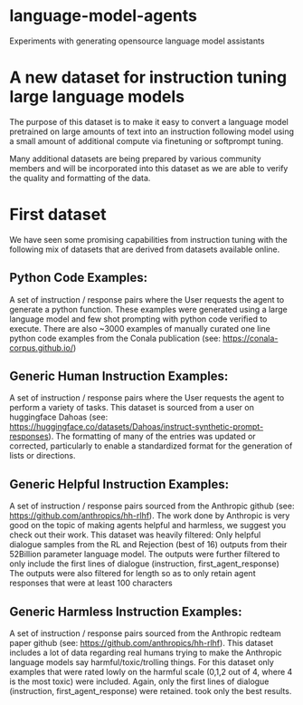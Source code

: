 # language-model-agents
Experiments with generating opensource language model assistants

# A new dataset for instruction tuning large language models
The purpose of this dataset is to make it easy to convert a language model pretrained on large amounts of text into an instruction following model using a small amount of additional compute via finetuning or softprompt tuning.

Many additional datasets are being prepared by various community members and will be incorporated into this dataset as we are able to verify the quality and formatting of the data.

# First dataset
We have seen some promising capabilities from instruction tuning with the following mix of datasets that are derived from datasets available online.

Python Code Examples:
---------------------

A set of instruction / response pairs where the User requests the agent to generate a python function. These examples were generated using a large language model and few shot prompting with python code verified to execute. 
There are also ~3000 examples of manually curated one line python code examples from the Conala publication (see: https://conala-corpus.github.io/)

Generic Human Instruction Examples:
-----------------------------------

A set of instruction / response pairs where the User requests the agent to perform a variety of tasks. This dataset is sourced from a user on huggingface Dahoas (see: https://huggingface.co/datasets/Dahoas/instruct-synthetic-prompt-responses). The formatting of many of the entries was updated or corrected, particularly to enable a standardized format for the generation of lists or directions.

Generic Helpful Instruction Examples:
-------------------------------------

A set of instruction / response pairs sourced from the Anthropic github (see: https://github.com/anthropics/hh-rlhf). The work done by Anthropic is very good on the topic of making agents helpful and harmless, we suggest you check out their work.
This dataset was heavily filtered:
  Only helpful dialogue samples from the RL and Rejection (best of 16) outputs from their 52Billion parameter language model. 
  The outputs were further filtered to only include the first lines of dialogue (instruction, first_agent_response)
  The outputs were also filtered for length so as to only retain agent responses that were at least 100 characters
  
Generic Harmless Instruction Examples:
--------------------------------------

A set of instruction / response pairs sourced from the Anthropic redteam paper github (see: https://github.com/anthropics/hh-rlhf). 
This dataset includes a lot of data regarding real humans trying to make the Anthropic language models say harmful/toxic/trolling things. 
For this dataset only examples that were rated lowly on the harmful scale (0,1,2 out of 4, where 4 is the most toxic) were included. Again, only the first lines of dialogue (instruction, first_agent_response) were retained. took only the best results.
